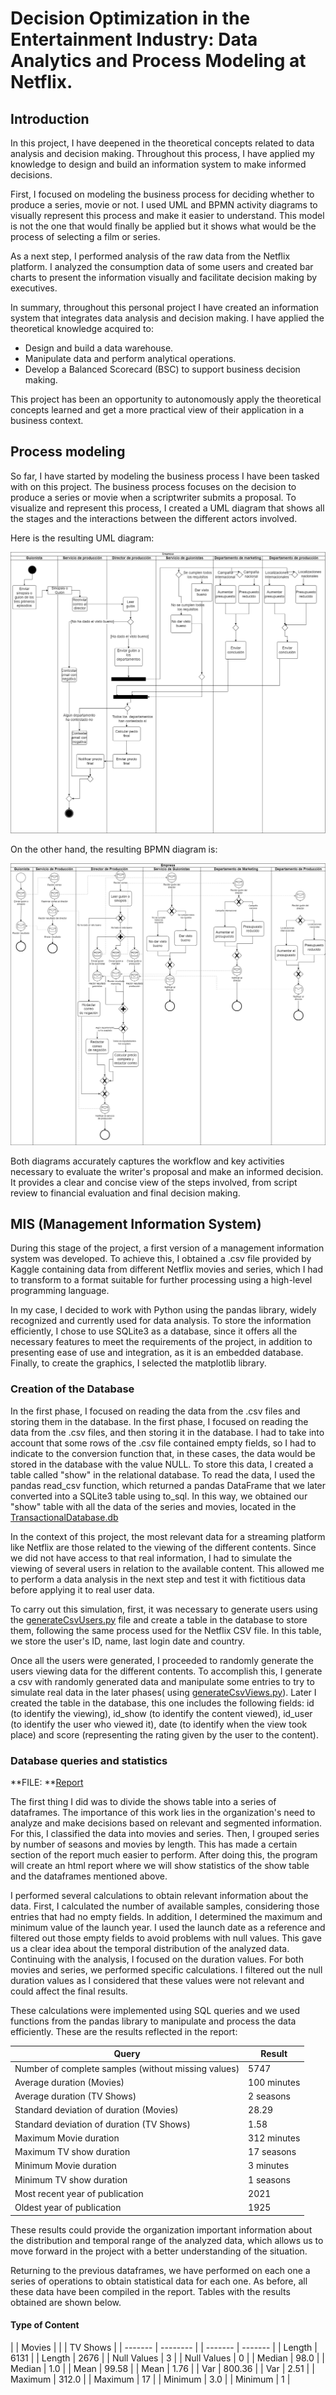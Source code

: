 # Decision Optimization in the Entertainment Industry: Data Analytics and Process Modeling at Netflix.

## Introduction

In this project, I have deepened in the theoretical concepts related to data analysis and decision making. Throughout this process, I have applied my knowledge to design and build an information system to make informed decisions.

First, I focused on modeling the business process for deciding whether to produce a series, movie or not. I used UML and BPMN activity diagrams to visually represent this process and make it easier to understand. This model is not the one that would finally be applied but it shows what would be the process of selecting a film or series.

As a next step, I performed analysis of the raw data from the Netflix platform. I analyzed the consumption data of some users and created bar charts to present the information visually and facilitate decision making by executives.

In summary, throughout this personal project I have created an information system that integrates data analysis and decision making. I have applied the theoretical knowledge acquired to:

- Design and build a data warehouse.
- Manipulate data and perform analytical operations.
- Develop a Balanced Scorecard (BSC) to support business decision making.

This project has been an opportunity to autonomously apply the theoretical concepts learned and get a more practical view of their application in a business context.

## Process modeling

So far, I have started by modeling the business process I have been tasked with on this project. The business process focuses on the decision to produce a series or movie when a scriptwriter submits a proposal. To visualize and represent this process, I created a UML diagram that shows all the stages and the interactions between the different actors involved.

Here is the resulting UML diagram:

![UML](images/UML.png) 

On the other hand, the resulting BPMN diagram is:

![BPMN](images/BPMN.png) 

Both diagrams accurately captures the workflow and key activities necessary to evaluate the writer's proposal and make an informed decision. It provides a clear and concise view of the steps involved, from script review to financial evaluation and final decision making.

## MIS (Management Information System)

During this stage of the project, a first version of a management information system was developed. To achieve this, I obtained a .csv file provided by Kaggle containing data from different Netflix movies and series, which I had to transform to a format suitable for further processing using a high-level programming language.

In my case, I decided to work with Python using the pandas library, widely recognized and currently used for data analysis. To store the information efficiently, I chose to use SQLite3 as a database, since it offers all the necessary features to meet the requirements of the project, in addition to presenting ease of use and integration, as it is an embedded database. Finally, to create the graphics, I selected the matplotlib library.

### Creation of the Database

In the first phase, I focused on reading the data from the .csv files and storing them in the database. In the first phase, I focused on reading the data from the .csv files, and then storing it in the database. I had to take into account that some rows of the .csv file contained empty fields, so I had to indicate to the conversion function that, in these cases, the data would be stored in the database with the value NULL. To store this data, I created a table called "show" in the relational database. To read the data, I used the pandas read_csv function, which returned a pandas DataFrame that we later converted into a SQLite3 table using to_sql. In this way, we obtained our "show" table with all the data of the series and movies, located in the [TransactionalDatabase.db](https://github.com/pizarroiker/SI-P1/blob/master/DDBB/TransactionalDatabase.db)

In the context of this project, the most relevant data for a streaming platform like Netflix are those related to the viewing of the different contents. Since we did not have access to that real information, I had to simulate the viewing of several users in relation to the available content. This allowed me to perform a data analysis in the next step and test it with fictitious data before applying it to real user data.

To carry out this simulation, first, it was necessary to generate users using the [generateCsvUsers.py](https://github.com/pizarroiker/SI-P1/blob/master/Transaccional/CSV/generateCsvUsers.py) file and create a table in the database to store them, following the same process used for the Netflix CSV file. In this table, we store the user's ID, name, last login date and country. 

Once all the users were generated, I proceeded to randomly generate the users viewing data for the different contents. To accomplish this, I generate a csv with randomly generated data and manipulate some entries to try to simulate real data in the later phases( using [generateCsvViews.py](https://github.com/pizarroiker/SI-P1/blob/master/Transaccional/CSV/generateCsvViews.py)). Later I created the table in the database, this one includes the following fields: id (to identify the viewing), id_show (to identify the content viewed), id_user (to identify the user who viewed it), date (to identify when the view took place) and score (representing the rating given by the user to the content).

### Database queries and statistics

**FILE: **[Report](https://github.com/pizarroiker/SI-P1/blob/master/Transaccional/report.txt)

The first thing I did was to divide the shows table into a series of dataframes. The importance of this work lies in the organization's need to analyze and make decisions based on relevant and segmented information. For this, I classified the data into movies and series. Then, I grouped series by number of seasons and movies by length. This has made a certain section of the report much easier to perform. After doing this, the program will create an html report where we will show statistics of the show table and the dataframes mentioned above.

I performed several calculations to obtain relevant information about the data. First, I calculated the number of available samples, considering those entries that had no empty fields. In addition, I determined the maximum and minimum value of the launch year. I used the launch date as a reference and filtered out those empty fields to avoid problems with null values. This gave us a clear idea about the temporal distribution of the analyzed data. Continuing with the analysis, I focused on the duration values. For both movies and series, we performed specific calculations. I filtered out the null duration values as I considered that these values were not relevant and could affect the final results.

These calculations were implemented using SQL queries and we used functions from the pandas library to manipulate and process the data efficiently. These are the results reflected in the report:


| Query                     | Result                           | 
| ------------------------- | --------------------------------- | 
| Number of complete samples (without missing values)   | 5747   | 
| Average duration (Movies)      | 100 minutes       |
| Average duration (TV Shows) | 2 seasons  | 
| Standard deviation of duration (Movies) | 28.29   | 
| Standard deviation of duration (TV Shows) | 1.58   | 
| Maximum Movie duration | 312 minutes  | 
| Maximum TV show duration | 17 seasons   | 
| Minimum Movie duration | 3 minutes |
| Minimum TV show duration | 1 seasons  | 
| Most recent year of publication | 2021   | 
| Oldest year of publication | 1925 |

These results could provide the organization important information about the distribution and temporal range of the analyzed data, which allows us to move forward in the project with a better understanding of the situation.

Returning to the previous dataframes, we have performed on each one a series of operations to obtain statistical data for each one. As before, all these data have been compiled in the report. Tables with the results obtained are shown below.

#### Type of Content

| | Movies |                                                        | | TV Shows |
| ------- | -------- |                                              | ------- | ------- | 
| Length | 6131   |                                                 | Length | 2676   | 
| Null Values | 3      |                                            | Null Values | 0   |
| Median | 98.0  |                                                  | Median | 1.0  | 
| Mean | 99.58   |                                                  | Mean | 1.76   |
| Var | 800.36  |                                                   | Var | 2.51  | 
| Maximum | 312.0 |                                                 | Maximum | 17 | 
| Minimum | 3.0   |                                                 | Minimum | 1   | 




